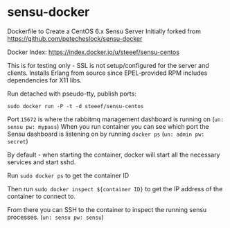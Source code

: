 sensu-docker
============

Dockerfile to Create a CentOS 6.x Sensu Server
Initially forked from https://github.com/petecheslock/sensu-docker

Docker Index:  https://index.docker.io/u/steeef/sensu-centos

This is for testing only - SSL is not setup/configured for the server and clients.
Installs Erlang from source since EPEL-provided RPM includes dependencies for
X11 libs.

Run detached with pseudo-tty, publish ports:
```
sudo docker run -P -t -d steeef/sensu-centos
```

Port `15672` is where the rabbitmq management dashboard is running on
(`un: sensu pw: mypass`)
When you run container you can see which port the Sensu dashboard is listening
on by running `docker ps` (`un: admin pw: secret`)

By default - when starting the container, docker will start all the necessary
services and start sshd.

Run `sudo docker ps` to get the container ID

Then run `sudo docker inspect ${container ID}` to get the IP address of the
container to connect to.

From there you can SSH to the container to inspect the running sensu processes.
(`un: sensu pw: sensu`)
